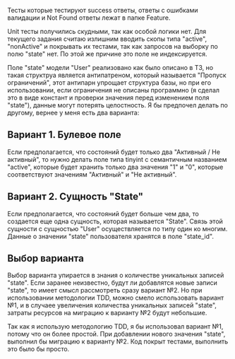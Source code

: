 Тесты которые тестируют success ответы, ответы с ошибками валидации и Not Found ответы лежат в папке Feature. 

Unit тесты получились скудными, так как особой логики нет. Для текущего задания считаю излишним вводить скопы типа "active", "nonActive" и покрывать их тестами, так как запросов на выборку по полю "state" нет. По этой же причине это поле не индексируется.

Поле "state" модели "User" реализовано как было описано в ТЗ, но такая структруа является антипатреном, который называется "Пропуск ограничений", этот антипарн упрощает структура базы, но при его использовании, если ограничения не описаны программно (я сделал это в виде констант и проверки значения перед изменением поля "state"), данные могут потерять целостность. Я бы предпочел делать по другому, вернее у меня есть два варианта:

## Вариант 1. Булевое поле
Если предполагается, что состояний будет только два "Активный / Не активный", то нужно делать поле типа tinyint c семантичным названием "active", которые будет хранить только два значения "1" и "0", которые соответствуют значениям "Активный" и "Не активный".

## Вариант 2. Сущность "State"
Если предполагается, что состояний будет больше чем два, то создается еще одна сущность, которая называется "State". Связь этой сущности с сущностью "User" осуществляется по типу один ко многим. Данные о значении "state" пользователя хранятся в поле "state_id".

## Выбор варианта
Выбор варианта упирается в знания о количестве уникальных записей "state". Если заранее неизвестно, будут ли добавлятся новые записи "state", то имеет смысл рассмотреть сразу вариант №2. 
Но при использовании методологии TDD, можно смело использовать вариант №1, и в случаее увеличения количества уникальных записей "state", затраты ресурсов на миграцию к варианту №2 будут небольшие.
 
Так как я использую методологию TDD, я бы использовал вариант №1, потому что он более простой. При добавлении нового значения "state", выполнил бы миграцию к варианту №2. Код покрыт тестами, выполнить это было бы просто.